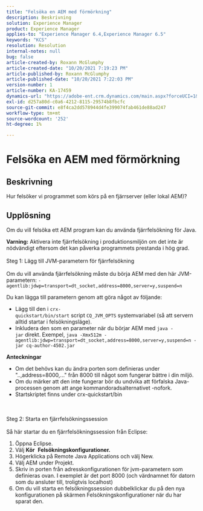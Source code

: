 ```yaml
---
title: "Felsöka en AEM med förmörkning"
description: Beskrivning
solution: Experience Manager
product: Experience Manager
applies-to: "Experience Manager 6.4,Experience Manager 6.5"
keywords: "KCS"
resolution: Resolution
internal-notes: null
bug: false
article-created-by: Roxann McGlumphy
article-created-date: "10/20/2021 7:19:23 PM"
article-published-by: Roxann McGlumphy
article-published-date: "10/20/2021 7:22:03 PM"
version-number: 1
article-number: KA-17459
dynamics-url: "https://adobe-ent.crm.dynamics.com/main.aspx?forceUCI=1&pagetype=entityrecord&etn=knowledgearticle&id=6d81c49c-da31-ec11-b6e5-000d3a5ba97a"
exl-id: d257a80d-c0a6-4212-8115-29574b8fbcfc
source-git-commit: e8f4ca2dd578944d4fe399074fab461de88ad247
workflow-type: tm+mt
source-wordcount: '252'
ht-degree: 1%

---
```


# Felsöka en AEM med förmörkning

## Beskrivning


Hur felsöker vi programmet som körs på en fjärrserver (eller lokal AEM)?


## Upplösning


Om du vill felsöka ett AEM program kan du använda fjärrfelsökning för Java.

<b>Varning:</b> Aktivera inte fjärrfelsökning i produktionsmiljön om det inte är nödvändigt eftersom det kan påverka programmets prestanda i hög grad.
<br><br>Steg 1: Lägg till JVM-parametern för fjärrfelsökning<br><br>
Om du vill använda fjärrfelsökning måste du börja AEM med den här JVM-parametern:
`-agentlib:jdwp=transport=dt_socket,address=8000,server=y,suspend=n`

Du kan lägga till parametern genom att göra något av följande:

- Lägg till den i `crx-quickstart/bin/start` script `CQ_JVM_OPTS` systemvariabel (så att servern alltid startar i felsökningsläge).
- Inkludera den som en parameter när du börjar AEM med `java -jar` direkt. Exempel, `java -Xmx512m -agentlib:jdwp=transport=dt_socket,address=8000,server=y,suspend=n -jar cq-author-4502.jar`


<b>Anteckningar</b>

- Om det behövs kan du ändra porten som definieras under &quot;..,address=8000,...&quot; från 8000 till något som fungerar bättre i din miljö.
- Om du märker att den inte fungerar bör du undvika att förfalska Java-processen genom att ange kommandoradsalternativet -nofork.
- Startskriptet finns under crx-quickstart/bin

<br><br>Steg 2: Starta en fjärrfelsökningssession<br><br>
Så här startar du en fjärrfelsökningssession från Eclipse:

1. Öppna Eclipse.
2. Välj <b>Kör</b>  <b>Felsökningskonfigurationer.</b>
3. Högerklicka på Remote Java Applications och välj New.
4. Välj AEM under Projekt.
5. Skriv in porten från adresskonfigurationen för jvm-parametern som definieras ovan. I exemplet är det port 8000 (och värdnamnet för datorn som du ansluter till, troligtvis localhost)
6. Om du vill starta en felsökningssession dubbelklickar du på den nya konfigurationen på skärmen Felsökningskonfigurationer när du har sparat den.
